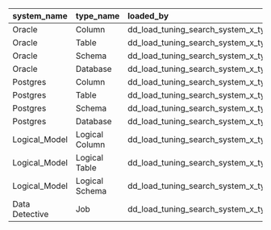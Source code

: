 | system_name    | type_name      | loaded_by                           |
|:---------------|:---------------|:------------------------------------|
| Oracle         | Column         | dd_load_tuning_search_system_x_type |
| Oracle         | Table          | dd_load_tuning_search_system_x_type |
| Oracle         | Schema         | dd_load_tuning_search_system_x_type |
| Oracle         | Database       | dd_load_tuning_search_system_x_type |
| Postgres       | Column         | dd_load_tuning_search_system_x_type |
| Postgres       | Table          | dd_load_tuning_search_system_x_type |
| Postgres       | Schema         | dd_load_tuning_search_system_x_type |
| Postgres       | Database       | dd_load_tuning_search_system_x_type |
| Logical_Model  | Logical Column | dd_load_tuning_search_system_x_type |
| Logical_Model  | Logical Table  | dd_load_tuning_search_system_x_type |
| Logical_Model  | Logical Schema | dd_load_tuning_search_system_x_type |
| Data Detective | Job            | dd_load_tuning_search_system_x_type |